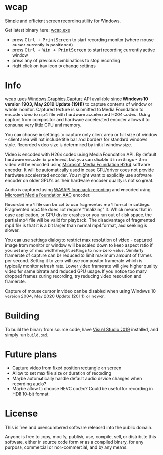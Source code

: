 wcap
====

Simple and efficient screen recording utility for Windows.

Get latest binary here: [wcap.exe][]

 * press <kbd>Ctrl + PrintScreen</kbd> to start recording monitor (where mouse cursor currently is positioned)
 * press <kbd>Ctrl + Win + PrintScreen</kbd> to start recording currently active window
 * press any of previous combinations to stop recording
 * right click on tray icon to change settings

Info
====

wcap uses [Windows.Graphics.Capture][wgc] API available since **Windows 10 version 1903, May 2019 Update (19H1)** to capture
contents of window or whole monitor. Captured texture is submitted to Media Foundation to encode video to mp4 file with
hardware accelerated H264 codec. Using capture from compositor and hardware accelerated encoder allows it to consume very
little CPU and memory.

You can choose in settings to capture only client area or full size of window - client area will not include title bar and
borders for standard windows style. Recorded video size is determined by initial window size.

Video is encoded with H264 codec using Media Foundation API. By default hardware encoder is preferred, but you can disable
it in settings - then video will be encoded using [Microsoft Media Foundation H264][MSMFH264] software encoder. It will be
automatically used in case GPU/driver does not provide hardware accelerated encoder. You might want to explicitly use
software encoder on older GPU's as their hardware encoder quality is not so great.

Audio is captured using [WASAPI loopback recording][] and encoded using [Microsoft Media Foundation AAC][MSMFAAC] encoder.

Recorded mp4 file can be set to use fragmented mp4 format in settings. Fragmented mp4 file does not require "finalizing" it.
Which means that in case application, or GPU drvier crashes or you run out of disk space, the partial mp4 file will be valid
for playback. The disadvantage of fragmented mp4 file is that it is a bit larger than normal mp4 format, and seeking is slower.

You can use settings dialog to restrict max resolution of video - captured image from monitor or window will be scaled down
to keep aspect ratio if you set any of max width/height settings to non-zero value. Similarly framerate of capture can be
reduced to limit maximum amount of frames per second. Setting it to zero will use compositor framerate which is typically
monitor refresh rate. Lower video framerate will give higher quality video for same bitrate and reduced GPU usage. If you
notice too many dropped frames during recording, try reducing video resolution and framerate.

Capture of mouse cursor in video can be disabled when using Windows 10 version 2004, May 2020 Update (20H1) or newer.

Building
========

To build the binary from source code, have [Visual Studio 2019][VS2019] installed, and simply run `build.cmd`.

Future plans
============

 * Capture video from fixed position rectangle on screen
 * Allow to set max file size or duration of recording
 * Maybe automatically handle default audio device changes when recording audio?
 * Maybe allow to choose HEVC codec? Could be useful for recording in HDR 10-bit format

License
=======

This is free and unencumbered software released into the public domain.

Anyone is free to copy, modify, publish, use, compile, sell, or distribute this software, either in source code form or as
a compiled binary, for any purpose, commercial or non-commercial, and by any means.

[wcap.exe]: https://raw.githubusercontent.com/wiki/mmozeiko/wcap/wcap.exe
[wgc]: https://blogs.windows.com/windowsdeveloper/2019/09/16/new-ways-to-do-screen-capture/
[MSMFH264]: https://docs.microsoft.com/en-us/windows/win32/medfound/h-264-video-encoder
[VS2019]: https://visualstudio.microsoft.com/vs/
[WASAPI loopback recording]: https://docs.microsoft.com/en-us/windows/win32/coreaudio/loopback-recording
[MSMFAAC]: https://docs.microsoft.com/en-us/windows/win32/medfound/aac-encoder
